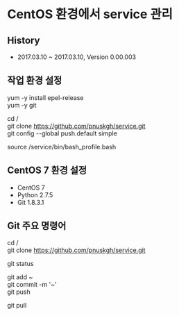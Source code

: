 # CentOS 환경에서 service 관리

## History

* 2017.03.10 ~ 2017.03.10, Version 0.00.003

## 작업 환경 설정

yum -y install epel-release  
yum -y git  

cd /  
git clone https://github.com/pnuskgh/service.git  
git config --global push.default simple  

source /service/bin/bash_profile.bash  

## CentOS 7 환경 설정

* CentOS 7
* Python 2.7.5
* Git 1.8.3.1

## Git 주요 명령어

cd /  
git clone https://github.com/pnuskgh/service.git  

git status  

git add ~  
git commit -m '~'  
git push  

git pull  

